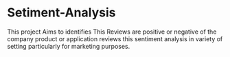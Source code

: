 # Setiment-Analysis
This project Aims to identifies This Reviews are positive or negative of the company product  or application reviews this sentiment analysis in variety of setting particularly for marketing  purposes.
